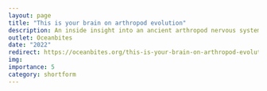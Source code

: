 ```yaml
---
layout: page
title: "This is your brain on arthropod evolution"
description: An inside insight into an ancient arthropod nervous system
outlet: Oceanbites
date: "2022"
redirect: https://oceanbites.org/this-is-your-brain-on-arthropod-evolution/
img: 
importance: 5
category: shortform
---
```

